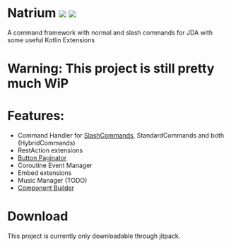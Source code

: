# Natrium [![](https://jitci.com/gh/jan-tennert/Natrium/svg)](https://jitci.com/gh/jan-tennert/Natrium) ![](https://jitpack.io/v/jan-tennert/Natrium.svg)

A command framework with normal and slash commands for JDA with some useful Kotlin Extensions 
# Warning: This project is still pretty much WiP

# Features:
- Command Handler for [SlashCommands](https://github.com/jan-tennert/Natrium/wiki/SlashCommands), StandardCommands and both (HybridCommands)
- RestAction extensions
- [Button Paginator](https://github.com/jan-tennert/Natrium/wiki/ButtonPaginator)
- Coroutine Event Manager
- Embed extensions
- Music Manager (TODO)
- [Component Builder](https://github.com/jan-tennert/Natrium/wiki/Components)

# Download

This project is currently only downloadable through jitpack.
